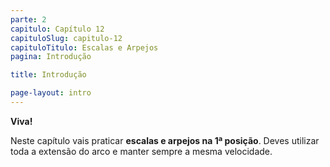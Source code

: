 ```yaml
---
parte: 2
capitulo: Capítulo 12
capituloSlug: capitulo-12
capituloTitulo: Escalas e Arpejos
pagina: Introdução

title: Introdução

page-layout: intro
---
```


**Viva!**

Neste capítulo vais praticar **escalas e arpejos na 1ª posição**. Deves utilizar toda a extensão do arco e manter sempre a mesma velocidade.
